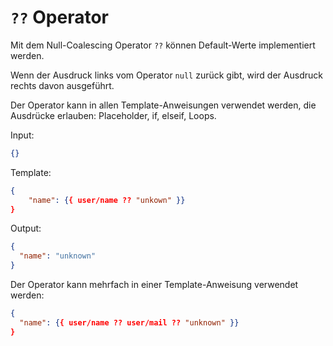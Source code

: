 # `??` Operator

Mit dem Null-Coalescing Operator `??` können Default-Werte implementiert werden.

Wenn der Ausdruck links vom Operator `null` zurück gibt, wird der Ausdruck rechts davon ausgeführt.

Der Operator kann in allen Template-Anweisungen verwendet werden, die Ausdrücke erlauben: Placeholder, if, elseif, Loops.

Input:
```json
{}
```

Template:
```json
{
    "name": {{ user/name ?? "unkown" }}
}
```

Output:
```json
{
  "name": "unknown"
}
```

Der Operator kann mehrfach in einer Template-Anweisung verwendet werden:

```json
{
  "name": {{ user/name ?? user/mail ?? "unknown" }}
}
```
